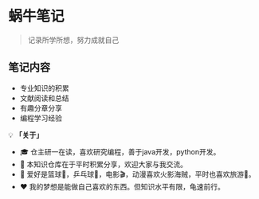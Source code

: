 # 蜗牛笔记

> 记录所学所想，努力成就自己

## 笔记内容

+ 专业知识的积累
+ 文献阅读和总结
+ 有趣分章分享
+ 编程学习经验

💡 **「关于」**

- 🎓 仓主研一在读，喜欢研究编程，善于java开发，python开发。
- 🌹 本知识仓库在于平时积累分享，欢迎大家与我交流。
- 🎈 爱好是篮球🏀，乒乓球🎳，电影🎬，动漫喜欢火影海贼，平时也喜欢旅游🚵。
- ❤️ 我的梦想是能做自己喜欢的东西。但知识水平有限，龟速前行。
